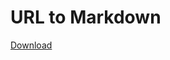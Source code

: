 # URL to Markdown

[Download](https://raw.github.com/yuku-t/alfred-url-to-markdown-workflow/master/url-to-markdown.alfredworkflow)
